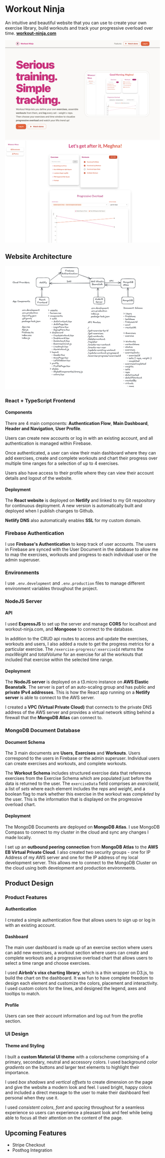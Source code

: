 # Workout Ninja

An intuitive and beautiful website that you can use to create your own exercise library, build workouts and track your progressive overload over time. **[workout-ninja.com](https://workout-ninja.com/)**

![Landing Page](./workout-app-website/public/workout-ninja-landing-page.png)![Dashboard](./workout-app-website/public/workout-ninja-dashboard.png)

## Website Architecture

![Frontend, Server and DB Architecture](./workout-app-website/public/ArchitectureDiagram.png)

### React + TypeScript Frontend

#### Components

There are 4 main components: **Authentication Flow**, **Main Dashboard**, **Header and Navigation**, **User Profile**.

Users can create new accounts or log in with an existing account, and all authentication is managed within Firebase.

Once authenticated, a user can view their main dashboard where they can add exercises, create and complete workouts and chart their progress over multiple time ranges for a selection of up to 4 exercises.

Users also have access to their profile where they can view their account details and logout of the website.

#### Deployment

The **React website** is deployed on **Netlify** and linked to my Git respository for continuous deployment. A new version is automatically built and deployed when I publish changes to Github.

**Netlify DNS** also automatically enables **SSL** for my custom domain.

### Firebase Authentication

I use **Firebase's Authentication** to keep track of user accounts. The users in Firebase are synced with the User Document in the database to allow me to map the exercises, workouts and progress to each individual user or the admin superuser.

### Environments

I use `.env.development` and `.env.production` files to manage different environment variables throughout the project.

### NodeJS Server

#### API

I used **ExpressJS** to set up the server and manage **CORS** for localhost and workout-ninja.com, and **Mongoose** to connect to the database.

In addition to the CRUD api routes to access and update the exercises, workouts and users, I also added a route to get the progress metrics for a particular exercise. The `/exercise-progress/:exerciseId` returns the _maxWeight_ and _totalVolume_ for an exercise for all the workouts that included that exercise within the selected time range.

#### Deployment

The **NodeJS server** is deployed on a t3.micro instance on **AWS Elastic Beanstalk**. The server is part of an auto-scaling group and has public and **private IPv4 addresses**. This is how the React app running on a **Netlify server** is able to connect to the AWS server.

I created a **VPC (Virtual Private Cloud)** that connects to the private DNS address of the AWS server and provides a virtual network sitting behind a firewall that the **MongoDB Atlas** can connect to.

### MongoDB Document Database

#### Document Schema

The 3 main documents are **Users**, **Exercises** and **Workouts**. Users correspond to the users in Firebase or the admin superuser. Individual users can create exercises and workouts, and complete workouts.

The **Workout Schema** includes structured exercise data that references exercises from the Exercise Schema which are populated just before the data is returned to the user. The `exerciseData` field comprises an _exerciseId_, a list of _sets_ where each element includes the _reps_ and _weight_, and a boolean flag to mark whether this exercise in the workout was _completed_ by the user. This is the information that is displayed on the progressive overload chart.

#### Deployment

The MongoDB Documents are deployed on **MongoDB Atlas**. I use MongoDB Compass to connect to my cluster in the cloud and sync any changes I made locally.

I set up an **outbound peering connection** from **MongoDB Atlas** to the **AWS EB Virtual Private Cloud**. I also created two security groups - one for IP Address of my AWS server and one for the IP address of my local development server. This allows me to connect to the MongoDB Cluster on the cloud using both development and production environments.

## Product Design

### Product Features

#### Authentication

I created a simple authentication flow that allows users to sign up or log in with an existing account.

#### Dashboard

The main user dashboard is made up of an exercise section where users can add new exercises, a workout section where users can create and complete workouts and a progressive overload chart that allows users to select a time range and choose exercises.

I used **Airbnb's visx charting library**, which is a thin wrapper on D3.js, to build the chart on the dashboard. It was fun to have complete freedom to design each element and customize the colors, placement and interactivity. I used custom colors for the lines, and designed the legend, axes and tooltips to match.

#### Profile

Users can see their account information and log out from the profile section.

### UI Design

#### Theme and Styling

I built a **custom Material UI theme** with a colorscheme comprising of a primary, secondary, neutral and accessory colors. I used background _color gradients_ on the buttons and larger text elements to highlight their importance.

I used _box shadows_ and _vertical offsets_ to create dimension on the page and give the website a modern look and feel. I used bright, happy colors and included a direct message to the user to make their dashboard feel personal when they use it.

I used _consistent colors_, _font_ and _spacing_ throughout for a seamless experience so users can experience a pleasant look and feel while being able to focus all their attention on the content of the page.

## Upcoming Features

- Stripe Checkout
- Posthog Integration
